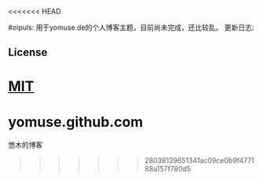 <<<<<<< HEAD

#olpuls:
  用于yomuse.de的个人博客主题，目前尚未完成，还比较乱。
  更新日志:
    

## License

[MIT](http://opensource.org/licenses/MIT)
=======
yomuse.github.com
=================

悠木的博客
>>>>>>> 28038139651341ac09ce0b9f477188a157f780d5
